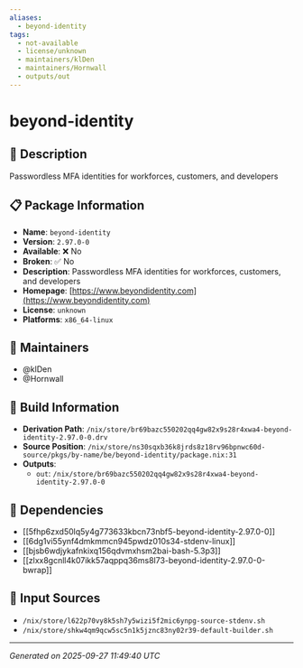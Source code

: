 ```yaml
---
aliases:
  - beyond-identity
tags:
  - not-available
  - license/unknown
  - maintainers/klDen
  - maintainers/Hornwall
  - outputs/out
---
```


# beyond-identity

## 📝 Description

Passwordless MFA identities for workforces, customers, and developers

## 📋 Package Information

- **Name**: `beyond-identity`
- **Version**: `2.97.0-0`
- **Available**: ❌ No
- **Broken**: ✅ No
- **Description**: Passwordless MFA identities for workforces, customers, and developers
- **Homepage**: [https://www.beyondidentity.com](https://www.beyondidentity.com)
- **License**: `unknown`
- **Platforms**: `x86_64-linux`
## 👥 Maintainers

- @klDen
- @Hornwall


## 🔧 Build Information

- **Derivation Path**: `/nix/store/br69bazc550202qq4gw82x9s28r4xwa4-beyond-identity-2.97.0-0.drv`
- **Source Position**: `/nix/store/ns30sqxb36k8jrds8z18rv96bpnwc60d-source/pkgs/by-name/be/beyond-identity/package.nix:31`
- **Outputs**:
  - `out`:  `/nix/store/br69bazc550202qq4gw82x9s28r4xwa4-beyond-identity-2.97.0-0`

## 🔗 Dependencies

- [[5fhp6zxd50lq5y4g773633kbcn73nbf5-beyond-identity-2.97.0-0]]
- [[6dg1vi55ynf4dmkmmcn945pwdz010s34-stdenv-linux]]
- [[bjsb6wdjykafnkixq156qdvmxhsm2bai-bash-5.3p3]]
- [[zlxx8gcnll4k07ikk57aqppq36ms8l73-beyond-identity-2.97.0-0-bwrap]]

## 📁 Input Sources

- `/nix/store/l622p70vy8k5sh7y5wizi5f2mic6ynpg-source-stdenv.sh`
- `/nix/store/shkw4qm9qcw5sc5n1k5jznc83ny02r39-default-builder.sh`

---
*Generated on 2025-09-27 11:49:40 UTC*
